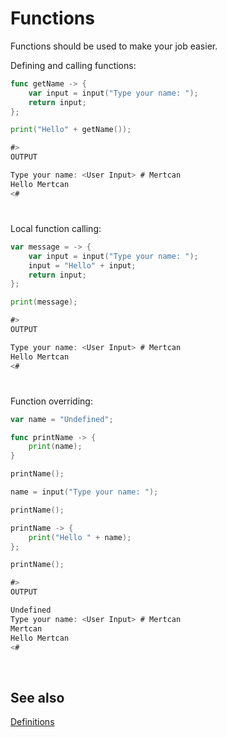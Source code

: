 # Functions

Functions should be used to make your job easier.

Defining and calling functions:
```go
func getName -> {
    var input = input("Type your name: ");
    return input;
};

print("Hello" + getName());

#>
OUTPUT

Type your name: <User Input> # Mertcan
Hello Mertcan
<#
```
#
Local function calling:
```go
var message = -> {
    var input = input("Type your name: ");
    input = "Hello" + input;
    return input;
};

print(message);

#>
OUTPUT

Type your name: <User Input> # Mertcan
Hello Mertcan
<#
```
#
Function overriding:
```go
var name = "Undefined";

func printName -> {
    print(name);
}

printName();

name = input("Type your name: ");

printName();

printName -> {
    print("Hello " + name);
};

printName();

#>
OUTPUT

Undefined
Type your name: <User Input> # Mertcan
Mertcan
Hello Mertcan
<#
```

<br>

## See also
<a href="https://github.com/mertcandav/CrossShell/blob/master/docs/learn/scripts/definitions.md">Definitions</a>
